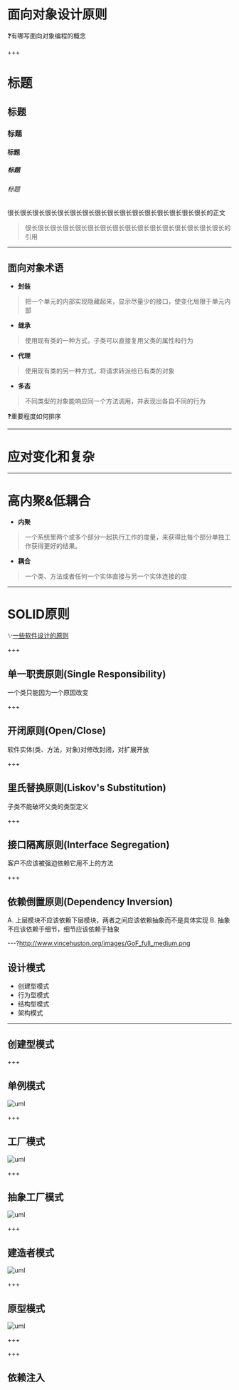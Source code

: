 
# 面向对象设计原则

❓有哪写面向对象编程的概念

+++
# 标题
## 标题
### 标题
#### 标题
##### 标题
###### 标题

很长很长很长很长很长很长很长很长很长很长很长很长很长很长很长很长的正文

> 很长很长很长很长很长很长很长很长很长很长很长很长很长很长很长很长的引用

---

## 面向对象术语

* **封装**  
> 把一个单元的内部实现隐藏起来，显示尽量少的接口，使变化局限于单元内部
* **继承**  
> 使用现有类的一种方式，子类可以直接复用父类的属性和行为
* **代理**  
> 使用现有类的另一种方式，将请求转派给已有类的对象
* **多态**  
> 不同类型的对象能响应同一个方法调用，并表现出各自不同的行为

❓重要程度如何排序

<!--
封装->委托->继承
继承的问题
-->

---

# 应对变化和复杂

---

# 高内聚&低耦合

* **内聚**  
> 一个系统里两个或多个部分一起执行工作的度量，来获得比每个部分单独工作获得更好的结果。
* **耦合**  
> 一个类、方法或者任何一个实体直接与另一个实体连接的度

---

# SOLID原则

✨[一些软件设计的原则](http://coolshell.cn/articles/4535.html)

+++

## 单一职责原则(Single Responsibility)

一个类只能因为一个原因改变

<!--
代码重复，不同“方向”的变化
-->

+++

## 开闭原则(Open/Close)

软件实体(类、方法，对象)对修改封闭，对扩展开放

<!--
面向接口编程，组合由于继承(LSP)
-->

+++

## 里氏替换原则(Liskov's Substitution)

子类不能破坏父类的类型定义

<!--
继承关系的开闭原则，契约
-->

+++

## 接口隔离原则(Interface Segregation)

客户不应该被强迫依赖它用不上的方法

+++

## 依赖倒置原则(Dependency Inversion)

A. 上层模块不应该依赖下层模块，两者之间应该依赖抽象而不是具体实现
B. 抽象不应该依赖于细节，细节应该依赖于抽象

---?http://www.vincehuston.org/images/GoF_full_medium.png

## 设计模式

* 创建型模式
* 行为型模式
* 结构型模式
* 架构模式

---

## 创建型模式

+++

## 单例模式

![uml](https://www.tutorialspoint.com/design_pattern/images/singleton_pattern_uml_diagram.jpg)


+++

## 工厂模式

![uml](https://www.tutorialspoint.com/design_pattern/images/factory_pattern_uml_diagram.jpg)

+++

## 抽象工厂模式
![uml](https://www.tutorialspoint.com/design_pattern/images/abstractfactory_pattern_uml_diagram.jpg)

+++

## 建造者模式

![uml](https://www.tutorialspoint.com/design_pattern/images/builder_pattern_uml_diagram.jpg)

+++

## 原型模式

![uml](https://www.tutorialspoint.com/design_pattern/images/prototype_pattern_uml_diagram.jpg)

+++



+++

## 依赖注入

